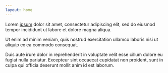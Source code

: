 ```yaml
---
layout: home
---
```


Lorem [ipsum](https://github.com/jaherhi) dolor sit amet, consectetur adipiscing elit, sed do eiusmod
tempor incididunt ut labore et dolore magna aliqua.

Ut enim ad minim veniam, quis nostrud exercitation ullamco laboris nisi ut
aliquip ex ea commodo consequat.

Duis aute irure dolor in reprehenderit in voluptate velit esse cillum dolore eu
fugiat nulla pariatur. Excepteur sint occaecat cupidatat non proident, sunt in
culpa qui officia deserunt mollit anim id est laborum.
